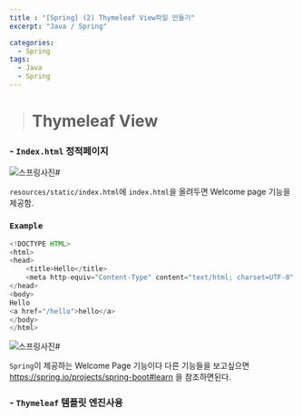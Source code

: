 ```yaml
---
title : "[Spring] (2) Thymeleaf View파일 만들기"
excerpt: "Java / Spring"

categories:
  - Spring
tags:
  - Java
  - Spring
---
```

># __Thymeleaf View__
  
### - `Index.html` 정적페이지

![스프링사진#](../../../assets/images/spring/hello_spring3.PNG)

`resources/static/index.html`에 `index.html`을 올려두면 Welcome page 기능을 제공함.

### `Example`
```java
<!DOCTYPE HTML>
<html>
<head>
    <title>Hello</title>
    <meta http-equiv="Content-Type" content="text/html; charset=UTF-8" />
</head>
<body>
Hello
<a href="/hello">hello</a>
</body>
</html>
```
![스프링사진#](../../../assets/images/spring/hello_spring4.PNG)

`Spring`이 제공하는 Welcome Page 기능이다 다른 기능들을 보고싶으면 <https://spring.io/projects/spring-boot#learn> 을 참조하면된다.

### - `Thymeleaf` 템플릿 엔진사용